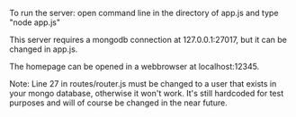 To run the server:
open command line in the directory of app.js and type "node app.js"

This server requires a mongodb connection at 127.0.0.1:27017, but it can be changed in app.js.

The homepage can be opened in a webbrowser at localhost:12345.

Note: Line 27 in routes/router.js must be changed to a user that exists in your mongo database, otherwise it won't work.
It's still hardcoded for test purposes and will of course be changed in the near future.